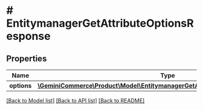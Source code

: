 # # EntitymanagerGetAttributeOptionsResponse


## Properties 


Name | Type | Description | Notes
------------ | ------------- | ------------- | -------------
**options**| [**\GeminiCommerce\Product\Model\EntitymanagerGetAttributeOptionsResponseOption[]**](EntitymanagerGetAttributeOptionsResponseOption.md) |   | [optional]


[[Back to Model list]](../../README.md#models) [[Back to API list]](../../README.md#endpoints) [[Back to README]](../../README.md)

